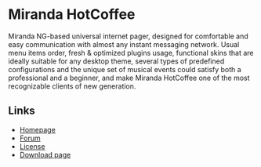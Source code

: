 # Miranda HotCoffee #

Miranda NG-based universal internet pager, designed for comfortable and easy
communication with almost any instant messaging network. Usual menu items order,
fresh & optimized plugins usage, functional skins that are ideally suitable for
any desktop theme, several types of predefined configurations and the unique set
of musical events could satisfy both a professional and a beginner, and make
Miranda HotCoffee one of the most recognizable clients of new generation.

## Links ##

- [Homepage](https://www.miranda-ng.org/hotcoffee/)
- [Forum](https://forum.miranda-ng.org/index.php?topic=45.50000#lastPost)
- [License](https://www.miranda-ng.org/hotcoffee/licenses/)
- [Download page](https://www.miranda-ng.org/hotcoffee/downloads/)